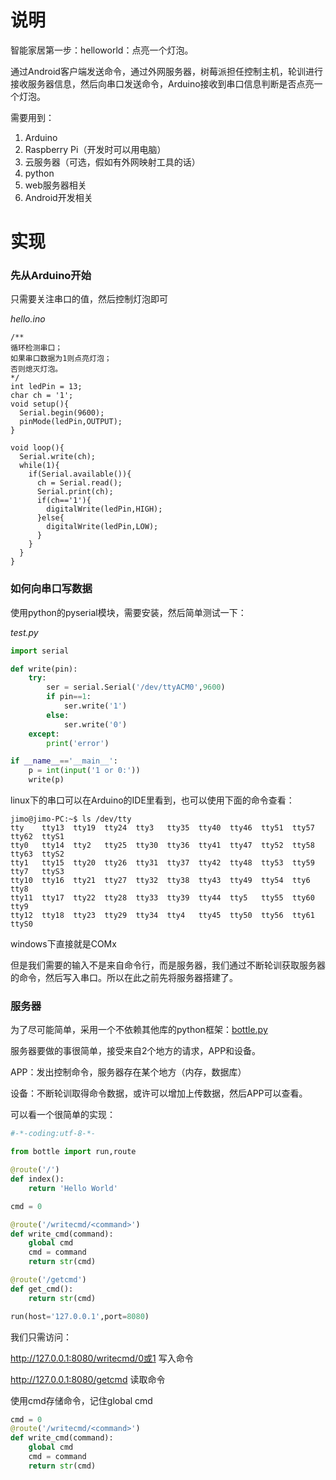 # 说明
智能家居第一步：helloworld：点亮一个灯泡。

通过Android客户端发送命令，通过外网服务器，树莓派担任控制主机，轮训进行接收服务器信息，然后向串口发送命令，Arduino接收到串口信息判断是否点亮一个灯泡。

需要用到：
1. Arduino
2. Raspberry Pi（开发时可以用电脑）
3. 云服务器（可选，假如有外网映射工具的话）
4. python
5. web服务器相关
6. Android开发相关

# 实现
### 先从Arduino开始
只需要关注串口的值，然后控制灯泡即可

*hello.ino*
```arduino
/**
循环检测串口；
如果串口数据为1则点亮灯泡；
否则熄灭灯泡。
*/
int ledPin = 13;
char ch = '1';
void setup(){
  Serial.begin(9600);
  pinMode(ledPin,OUTPUT);
}

void loop(){
  Serial.write(ch);
  while(1){
    if(Serial.available()){
      ch = Serial.read();
      Serial.print(ch);
      if(ch=='1'){
        digitalWrite(ledPin,HIGH);
      }else{
        digitalWrite(ledPin,LOW);
      }
    }
  }
}
```
### 如何向串口写数据
使用python的pyserial模块，需要安装，然后简单测试一下：

*test.py*
```python
import serial

def write(pin):
    try:
        ser = serial.Serial('/dev/ttyACM0',9600)
        if pin==1:
            ser.write('1')
        else:
            ser.write('0')
    except:
        print('error')

if __name__=='__main__':
    p = int(input('1 or 0:'))
    write(p)
```
linux下的串口可以在Arduino的IDE里看到，也可以使用下面的命令查看：
```shell
jimo@jimo-PC:~$ ls /dev/tty
tty    tty13  tty19  tty24  tty3   tty35  tty40  tty46  tty51  tty57  tty62  ttyS1
tty0   tty14  tty2   tty25  tty30  tty36  tty41  tty47  tty52  tty58  tty63  ttyS2
tty1   tty15  tty20  tty26  tty31  tty37  tty42  tty48  tty53  tty59  tty7   ttyS3
tty10  tty16  tty21  tty27  tty32  tty38  tty43  tty49  tty54  tty6   tty8   
tty11  tty17  tty22  tty28  tty33  tty39  tty44  tty5   tty55  tty60  tty9   
tty12  tty18  tty23  tty29  tty34  tty4   tty45  tty50  tty56  tty61  ttyS0 
```
windows下直接就是COMx

但是我们需要的输入不是来自命令行，而是服务器，我们通过不断轮训获取服务器的命令，然后写入串口。所以在此之前先将服务器搭建了。

### 服务器
为了尽可能简单，采用一个不依赖其他库的python框架：[bottle.py](https://github.com/bottlepy/bottle)

服务器要做的事很简单，接受来自2个地方的请求，APP和设备。

APP：发出控制命令，服务器存在某个地方（内存，数据库）

设备：不断轮训取得命令数据，或许可以增加上传数据，然后APP可以查看。

可以看一个很简单的实现：
```python
#-*-coding:utf-8-*-

from bottle import run,route

@route('/')
def index():
    return 'Hello World'

cmd = 0

@route('/writecmd/<command>')
def write_cmd(command):
    global cmd
    cmd = command
    return str(cmd)

@route('/getcmd')
def get_cmd():
    return str(cmd)

run(host='127.0.0.1',port=8080)
```
我们只需访问：

http://127.0.0.1:8080/writecmd/0或1 写入命令

http://127.0.0.1:8080/getcmd 读取命令

使用cmd存储命令，记住global cmd
```python
cmd = 0
@route('/writecmd/<command>')
def write_cmd(command):
    global cmd
    cmd = command
    return str(cmd)
```
